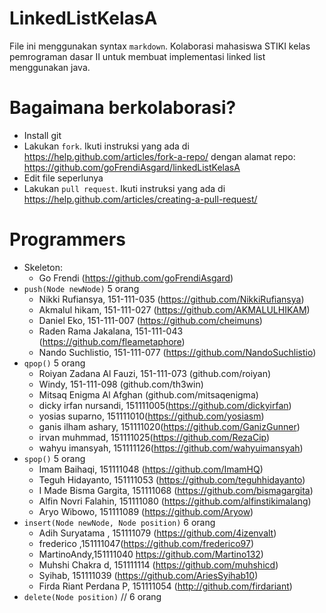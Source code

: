 # LinkedListKelasA

File ini menggunakan syntax `markdown`. Kolaborasi mahasiswa STIKI kelas pemrograman dasar II untuk membuat implementasi linked list menggunakan java.

# Bagaimana berkolaborasi?
* Install git
* Lakukan `fork`. Ikuti instruksi yang ada di https://help.github.com/articles/fork-a-repo/ dengan alamat repo: https://github.com/goFrendiAsgard/linkedListKelasA
* Edit file seperlunya
* Lakukan `pull request`. Ikuti instruksi yang ada di https://help.github.com/articles/creating-a-pull-request/

# Programmers
* Skeleton:
    - Go Frendi (https://github.com/goFrendiAsgard)
* `push(Node newNode)` 5 orang
    - Nikki Rufiansya, 151-111-035 (https://github.com/NikkiRufiansya)
    - Akmalul hikam, 151-111-027 (https://github.com/AKMALULHIKAM)
    - Daniel Eko, 151-111-007 (https://github.com/cheimuns)
    - Raden Rama Jakalana, 151-111-043 (https://github.com/fleametaphore)
    - Nando Suchlistio, 151-111-077 (https://github.com/NandoSuchlistio)
* `qpop()` 5 orang
    - Roiyan Zadana Al Fauzi, 151-111-073 (github.com/roiyan)
    - Windy, 151-111-098 (github.com/th3win)
    - Mitsaq Enigma Al Afghan (github.com/mitsaqenigma)
    - dicky irfan nursandi, 151111005(https://github.com/dickyirfan)
    - yosias suparno, 151111010(https://github.com/yosiasm)
    - ganis ilham ashary, 151111020(https://github.com/GanizGunner)
    - irvan muhmmad, 151111025(https://github.com/RezaCip)
    - wahyu imansyah, 151111126(https://github.com/wahyuimansyah)
* `spop()` 5 orang
    - Imam Baihaqi, 151111048 (https://github.com/ImamHQ)
    - Teguh Hidayanto, 151111053 (https://github.com/teguhhidayanto)
    - I Made Bisma Gargita, 151111068 (https://github.com/bismagargita)
    - Alfin Novri Falahin, 151111080 (https://github.com/alfinstikimalang)
    - Aryo Wibowo, 151111089 (https://github.com/Aryow)
* `insert(Node newNode, Node position)` 6 orang
    - Adih Suryatama , 151111079 (https://github.com/4izenvalt)
    - frederico ,151111047(https://github.com/frederico97)
    - MartinoAndy,151111040 https://github.com/Martino132)
    - Muhshi Chakra d, 151111114 (https://github.com/muhshicd)
    - Syihab, 151111039 (https://github.com/AriesSyihab10)
    - Firda Riant Perdana P, 151111054 (http://github.com/firdariant)
* `delete(Node position)` // 6 orang
